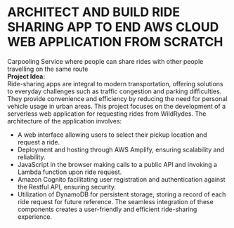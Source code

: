 # ARCHITECT AND BUILD RIDE SHARING APP TO END AWS CLOUD WEB APPLICATION FROM SCRATCH

Carpooling Service where people can share rides with other people travelling on the same route<br>
**Project Idea:**<br>
Ride-sharing apps are integral to modern transportation, offering solutions to everyday challenges such as traffic congestion and parking difficulties.
They provide convenience and efficiency by reducing the need for personal vehicle usage in urban areas.
This project focuses on the development of a serverless web application for requesting rides from WildRydes.
The architecture of the application involves:
  - A web interface allowing users to select their pickup location and request a ride.
  - Deployment and hosting through AWS Amplify, ensuring scalability and reliability.
  - JavaScript in the browser making calls to a public API and invoking a Lambda function upon ride request.
  - Amazon Cognito facilitating user registration and authentication against the Restful API, ensuring security.
  - Utilization of DynamoDB for persistent storage, storing a record of each ride request for future reference.
The seamless integration of these components creates a user-friendly and efficient ride-sharing experience.
